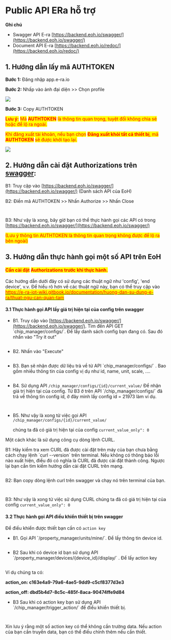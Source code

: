# Public API ERa hỗ trợ

**Ghi chú**

* Swagger API E-ra [https://backend.eoh.io/swagger/](https://backend.eoh.io/swagger/)
* Document API E-ra [https://backend.eoh.io/redoc/](https://backend.eoh.io/redoc/)

## 1. Hướng dẫn lấy mã AUTHTOKEN

**Bước 1:** Đăng nhập app.e-ra.io

**Bước 2:** Nhấp vào ảnh đại diện >> Chọn profile

![](<.gitbook/assets/image (74).png>)

**Bước 3:** Copy AUTHTOKEN&#x20;

<mark style="color:red;">**Lưu ý:**</mark> <mark style="color:red;"></mark><mark style="color:red;">Mã</mark> <mark style="color:red;"></mark><mark style="color:red;">**AUTHTOKEN**</mark> <mark style="color:red;"></mark><mark style="color:red;">là thông tin quan trọng, tuyệt đối không chia sẻ hoặc để lộ ra ngoài.</mark>

<mark style="color:red;">Khi đăng xuất tài khoản, nếu bạn chọn</mark> <mark style="color:red;"></mark><mark style="color:red;">**Đăng xuất khỏi tất cả thiết bị**</mark><mark style="color:red;">, mã</mark> <mark style="color:red;"></mark><mark style="color:red;">**AUTHTOKEN**</mark> <mark style="color:red;"></mark><mark style="color:red;">sẽ được khởi tạo lại.</mark>

![](<.gitbook/assets/image (68).png>)

## 2. **Hướng dẫn cài đặt A**uthorizations **trên** [swagger](https://backend.eoh.io/swagger/):&#x20;

B1: Truy cập vào [https://backend.eoh.io/swagger/](https://backend.eoh.io/swagger/) (Danh sách API của EoH)

B2: Điền mã AUTHTOKEN >> Nhấn Authorize >> Nhấn Close

<figure><img src=".gitbook/assets/Screenshot 2024-07-12 at 17.49.02.png" alt=""><figcaption></figcaption></figure>

<figure><img src=".gitbook/assets/Screenshot 2024-07-26 at 09.51.19.png" alt=""><figcaption></figcaption></figure>

B3: Như vậy là xong, bây giờ bạn có thể thực hành gọi các API có trong [https://backend.eoh.io/swagger/](https://backend.eoh.io/swagger/)

<mark style="color:red;">(Lưu ý thông tin AUTHTOKEN là thông tin quan trọng không được để lộ ra bên ngoài)</mark>

## 3. **Hướng dẫn thực hành gọi một số API trên EoH**

#### <mark style="color:red;">Cần cài đặt</mark> <mark style="color:red;"></mark><mark style="color:red;">**A**</mark><mark style="color:red;">uthorizations trước khi thực hành.</mark>

Các hướng dẫn dưới đây có sử dụng các thuật ngữ như 'config', 'end device', v.v. Để hiểu rõ hơn về các thuật ngữ này, bạn có thể truy cập vào [<mark style="color:red;">https://e-ra-iot-wiki.gitbook.io/documentation/huong-dan-su-dung-e-ra/thuat-ngu-can-quan-tam</mark>](https://e-ra-iot-wiki.gitbook.io/documentation/huong-dan-su-dung-e-ra/thuat-ngu-can-quan-tam)

#### 3.1 Thực hành gọi API lấy giá trị hiện tại của config trên swagger

* B1. Truy cập vào [https://backend.eoh.io/swagger/](https://backend.eoh.io/swagger/). Tìm đến API GET \`chip\_manager/configs/\`. Để lấy danh sách config bạn đang có. Sau đó nhấn vào "Try it out"

<figure><img src=".gitbook/assets/Screenshot 2024-07-12 at 22.19.59.png" alt=""><figcaption></figcaption></figure>

* B2. Nhấn vào "Execute"

<figure><img src=".gitbook/assets/Screenshot 2024-07-12 at 22.26.03.png" alt=""><figcaption></figcaption></figure>

* B3. Bạn sẽ nhận được dữ liệu trả về từ API \`chip\_manager/configs/\` . Bao gồm nhiều thông tin của config vị dụ như id, name, unit, scale, ....

<figure><img src=".gitbook/assets/Screenshot 2024-07-12 at 22.29.23.png" alt=""><figcaption></figcaption></figure>

* B4. Sử dụng API `/chip_manager/configs/{id}/current_value/` Để nhận giá trị hiện tại của config.  Từ B3 ở trên API \`/chip\_manager/configs/\` đã trả về thông tin config id, ở đây mình lấy config id = 21973 làm ví dụ.

<figure><img src=".gitbook/assets/Screenshot 2024-07-12 at 22.32.38.png" alt=""><figcaption></figcaption></figure>

<figure><img src=".gitbook/assets/Screenshot 2024-07-12 at 22.38.29.png" alt=""><figcaption></figcaption></figure>

*   B5. Như vậy là xong từ việc gọi  API `/chip_manager/configs/{id}/current_value/`&#x20;

    chúng ta đã có giá trị hiện tại của config `current_value_only": 0`

Một cách khác là sử dụng công cụ dòng lệnh CURL.&#x20;

B1: Hãy kiểm tra xem CURL đã được cài đặt trên máy của bạn chưa bằng cách chạy lệnh \`curl --version\` trên terminal. Nếu không có thông báo lỗi nào xuất hiện, điều đó có nghĩa là CURL đã được cài đặt thành công. Ngược lại bạn cần tìm kiếm hướng dẫn cài đặt CURL trên mạng.

<figure><img src=".gitbook/assets/Screenshot 2024-07-26 at 10.56.17.png" alt=""><figcaption></figcaption></figure>

B2: Bạn copy dòng lệnh curl trên swagger và chạy nó trên terminal của bạn.

<figure><img src=".gitbook/assets/Screenshot 2024-07-26 at 10.44.35.png" alt=""><figcaption></figcaption></figure>

<figure><img src=".gitbook/assets/Screenshot 2024-07-26 at 11.04.53.png" alt=""><figcaption></figcaption></figure>

B3: Như vậy là xong từ việc sử dụng CURL chúng ta đã có giá trị hiện tại của config `current_value_only": 0`

#### **3.2 Thực hành gọi API điều khiển thiết bị trên swagger**

Để điều khiển được thiết bạn cần có `action key`

* B1. Gọi API **\`**/property\_manager/units/mine/\`. Để lấy thông tin device id.

<figure><img src=".gitbook/assets/Screenshot 2024-07-12 at 23.14.43.png" alt=""><figcaption></figcaption></figure>

* B2 Sau khi có device id bạn sử dụng API \`/property\_manager/devices/{device\_id}/display/\` . Để lấy action key&#x20;

<figure><img src=".gitbook/assets/Screenshot 2024-07-12 at 23.19.14.png" alt=""><figcaption></figcaption></figure>

Ví dụ chúng ta có:

**action\_on: c163e4a9-79a6-4ae5-9dd9-c5cf8377d3e3**

**action\_off: dbd5b4d7-8c5c-485f-8aca-90474ffe9d84**

* B3 Sau khi có action key bạn sử dụng API \`/chip\_manager/trigger\_action/\` để điều khiển thiết bị.

<figure><img src=".gitbook/assets/Screenshot 2024-07-12 at 23.23.32.png" alt=""><figcaption></figcaption></figure>

<figure><img src=".gitbook/assets/Screenshot 2024-07-26 at 09.59.36.png" alt=""><figcaption></figcaption></figure>

Xin lưu ý rằng một số action key có thể không cần trường data. Nếu action của bạn cần truyền data, bạn có thể điều chỉnh thêm nếu cần thiết.

<figure><img src=".gitbook/assets/Screenshot 2024-09-21 at 12.34.18.png" alt=""><figcaption></figcaption></figure>

